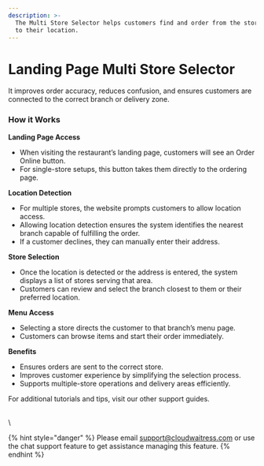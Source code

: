 ```yaml
---
description: >-
  The Multi Store Selector helps customers find and order from the store nearest
  to their location.
---
```


# Landing Page Multi Store Selector

It improves order accuracy, reduces confusion, and ensures customers are connected to the correct branch or delivery zone.



### How it Works

**Landing Page Access**

* When visiting the restaurant’s landing page, customers will see an Order Online button.
* For single-store setups, this button takes them directly to the ordering page.

**Location Detection**

* For multiple stores, the website prompts customers to allow location access.
* Allowing location detection ensures the system identifies the nearest branch capable of fulfilling the order.
* If a customer declines, they can manually enter their address.

**Store Selection**

* Once the location is detected or the address is entered, the system displays a list of stores serving that area.
* Customers can review and select the branch closest to them or their preferred location.

**Menu Access**

* Selecting a store directs the customer to that branch’s menu page.
* Customers can browse items and start their order immediately.

**Benefits**

* Ensures orders are sent to the correct store.
* Improves customer experience by simplifying the selection process.
* Supports multiple-store operations and delivery areas efficiently.

For additional tutorials and tips, visit our other support guides.

\
\


{% hint style="danger" %}
Please email [support@cloudwaitress.com](mailto:support@cloudwaitress.com) or use the chat support feature to get assistance managing this feature.
{% endhint %}
